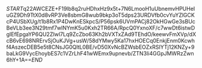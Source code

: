 $START$q22AWCEZE+F19lb8q2ruHDhxHz9x5t+7N6LmooH1uUbnemvHPUHeIuGZ9Dh9TtX0d8vRP3Ve8sbmG8wub9bkp3oT5dps23URDVfb0cvYuYZlGCKcP4USbXUg/t1b8Rx1P4DwKnESkpcS/P56psk6UVmPACj82OkHGwGe3sBUcBeVLb3ee3N29tmf7wlNYmK5u0Kxh2TR66A/RpcQ0YxnoXF/c7wwDt6istwDgIEfEpgaYP6QU2ZIwl7Lq9ZcZbo63Kh2bVXTxZAd9TEhdO/keewvFmXVp/dXcB6vE698NRErvSjOuKJVg+usW/58dYMwy5Ka17hxHOECq0EnkjEnm0Kcwhf4AszecDEB5e5t8CNsJG0QltL0BE/vD50XvNcBZWsbEOZxRSIYTj12KNZy+9baLkG9VycEhoybES7c1VZrLhF41wWEmx9upnevb/ZTN3Ii4GGpJMWRzZwn6hY+1A==$END$